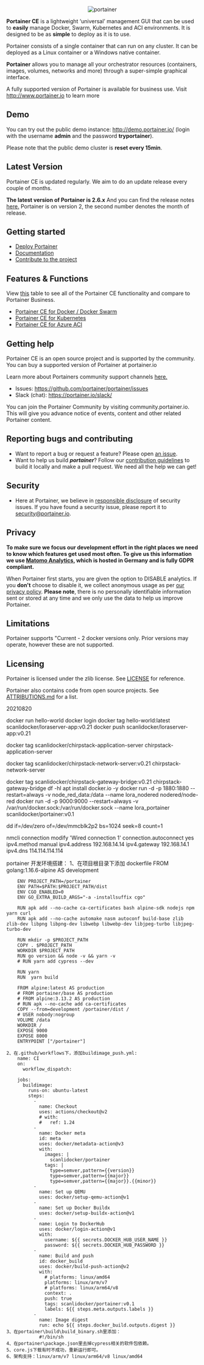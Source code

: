 <p align="center">
  <img title="portainer" src='https://github.com/portainer/portainer/blob/develop/app/assets/images/portainer-github-banner.png?raw=true' />
</p>

**Portainer CE** is a lightweight ‘universal’ management GUI that can be used to **easily** manage Docker, Swarm, Kubernetes and ACI environments. It is designed to be as **simple** to deploy as it is to use.

Portainer consists of a single container that can run on any cluster. It can be deployed as a Linux container or a Windows native container.

**Portainer** allows you to manage all your orchestrator resources (containers, images, volumes, networks and more) through a super-simple graphical interface.

A fully supported version of Portainer is available for business use. Visit http://www.portainer.io to learn more

## Demo

You can try out the public demo instance: http://demo.portainer.io/ (login with the username **admin** and the password **tryportainer**).

Please note that the public demo cluster is **reset every 15min**.

## Latest Version

Portainer CE is updated regularly. We aim to do an update release every couple of months.

**The latest version of Portainer is 2.6.x** And you can find the release notes [here.](https://www.portainer.io/blog/new-portainer-ce-2.6.0-release)
Portainer is on version 2, the second number denotes the month of release.

## Getting started

- [Deploy Portainer](https://documentation.portainer.io/quickstart/)
- [Documentation](https://documentation.portainer.io)
- [Contribute to the project](https://documentation.portainer.io/contributing/instructions/)

## Features & Functions

View [this](https://www.portainer.io/products) table to see all of the Portainer CE functionality and compare to Portainer Business.

- [Portainer CE for Docker / Docker Swarm](https://www.portainer.io/solutions/docker)
- [Portainer CE for Kubernetes](https://www.portainer.io/solutions/kubernetes-ui)
- [Portainer CE for Azure ACI](https://www.portainer.io/solutions/serverless-containers)

## Getting help

Portainer CE is an open source project and is supported by the community. You can buy a supported version of Portainer at portainer.io

Learn more about Portainers community support channels [here.](https://www.portainer.io/help_about)

- Issues: https://github.com/portainer/portainer/issues
- Slack (chat): https://portainer.io/slack/

You can join the Portainer Community by visiting community.portainer.io. This will give you advance notice of events, content and other related Portainer content.

## Reporting bugs and contributing

- Want to report a bug or request a feature? Please open [an issue](https://github.com/portainer/portainer/issues/new).
- Want to help us build **_portainer_**? Follow our [contribution guidelines](https://documentation.portainer.io/contributing/instructions/) to build it locally and make a pull request. We need all the help we can get!

## Security

- Here at Portainer, we believe in [responsible disclosure](https://en.wikipedia.org/wiki/Responsible_disclosure) of security issues. If you have found a security issue, please report it to <security@portainer.io>.

## Privacy

**To make sure we focus our development effort in the right places we need to know which features get used most often. To give us this information we use [Matomo Analytics](https://matomo.org/), which is hosted in Germany and is fully GDPR compliant.**

When Portainer first starts, you are given the option to DISABLE analytics. If you **don't** choose to disable it, we collect anonymous usage as per [our privacy policy](https://www.portainer.io/documentation/in-app-analytics-and-privacy-policy/). **Please note**, there is no personally identifiable information sent or stored at any time and we only use the data to help us improve Portainer.

## Limitations

Portainer supports "Current - 2 docker versions only. Prior versions may operate, however these are not supported.

## Licensing

Portainer is licensed under the zlib license. See [LICENSE](./LICENSE) for reference.

Portainer also contains code from open source projects. See [ATTRIBUTIONS.md](./ATTRIBUTIONS.md) for a list.

20210820

docker run hello-world
docker login
docker tag hello-world:latest scanlidocker/loraserver-app:v0.21
docker push scanlidocker/loraserver-app:v0.21

docker tag scanlidocker/chirpstack-application-server chirpstack-application-server

docker tag scanlidocker/chirpstack-network-server:v0.21 chirpstack-network-server

docker tag scanlidocker/chirpstack-gateway-bridge:v0.21 chirpstack-gateway-bridge
df -hl
apt install docker.io -y
docker run -d -p 1880:1880 --restart=always -v node_red_data:/data --name lora_nodered nodered/node-red
docker run -d -p 9000:9000 --restart=always -v /var/run/docker.sock:/var/run/docker.sock --name lora_portainer scanlidocker/portainer:v0.1

dd if=/dev/zero of=/dev/mmcblk2p2 bs=1024 seek=8 count=1

nmcli connection modify 'Wired connection 1' connection.autoconnect yes ipv4.method manual ipv4.address 192.168.14.14 ipv4.gateway 192.168.14.1 ipv4.dns 114.114.114.114

portainer 开发环境搭建：
1、在项目根目录下添加 dockerfile
FROM golang:1.16.6-alpine AS development

        ENV PROJECT_PATH=/portainer
    	ENV PATH=$PATH:$PROJECT_PATH/dist
    	ENV CGO_ENABLED=0
    	ENV GO_EXTRA_BUILD_ARGS="-a -installsuffix cgo"

    	RUN apk add --no-cache ca-certificates bash alpine-sdk nodejs npm yarn curl
    	RUN apk add --no-cache automake nasm autoconf build-base zlib zlib-dev libpng libpng-dev libwebp libwebp-dev libjpeg-turbo libjpeg-turbo-dev

    	RUN mkdir -p $PROJECT_PATH
    	COPY . $PROJECT_PATH
    	WORKDIR $PROJECT_PATH
    	RUN go version && node -v && yarn -v
    	# RUN yarn add cypress --dev

    	RUN yarn
    	RUN  yarn build

    	FROM alpine:latest AS production
    	# FROM portainer/base AS production
    	# FROM alpine:3.13.2 AS production
    	# RUN apk --no-cache add ca-certificates
    	COPY --from=development /portainer/dist /
    	# USER nobody:nogroup
    	VOLUME /data
    	WORKDIR /
    	EXPOSE 9000
    	EXPOSE 8000
    	ENTRYPOINT ["/portainer"]

    2、在.github/workflows下，添加buildimage_push.yml:
    	name: CI
    	on:
    	  workflow_dispatch:

    	jobs:
    	  buildimage:
    		runs-on: ubuntu-latest
    		steps:
    		  -
    			name: Checkout
    			uses: actions/checkout@v2
    			# with:
    			#   ref: 1.24
    		  -
    			name: Docker meta
    			id: meta
    			uses: docker/metadata-action@v3
    			with:
    			  images: |
    				scanlidocker/portainer
    			  tags: |
    				type=semver,pattern={{version}}
    				type=semver,pattern={{major}}
    				type=semver,pattern={{major}}.{{minor}}
    		  -
    			name: Set up QEMU
    			uses: docker/setup-qemu-action@v1
    		  -
    			name: Set up Docker Buildx
    			uses: docker/setup-buildx-action@v1
    		  -
    			name: Login to DockerHub
    			uses: docker/login-action@v1
    			with:
    			  username: ${{ secrets.DOCKER_HUB_USER_NAME }}
    			  password: ${{ secrets.DOCKER_HUB_PASSWORD }}
    		  -
    			name: Build and push
    			id: docker_build
    			uses: docker/build-push-action@v2
    			with:
    			  # platforms: linux/amd64
    			  platforms: linux/arm/v7
    			  # platforms: linux/arm64/v8
    			  context: .
    			  push: true
    			  tags: scanlidocker/portainer:v0.1
    			  labels: ${{ steps.meta.outputs.labels }}
    		  -
    			name: Image digest
    			run: echo ${{ steps.docker_build.outputs.digest }}
    3、在portainer\build\build_binary.sh里添加：
    			#!/bin/sh
    4、在portainer\package.json里去掉cypress相关的软件包依赖。
    5、core.js下载有时不成功，重新运行即可。
    6、架构支持：linux/arm/v7 linux/arm64/v8 linux/amd64
